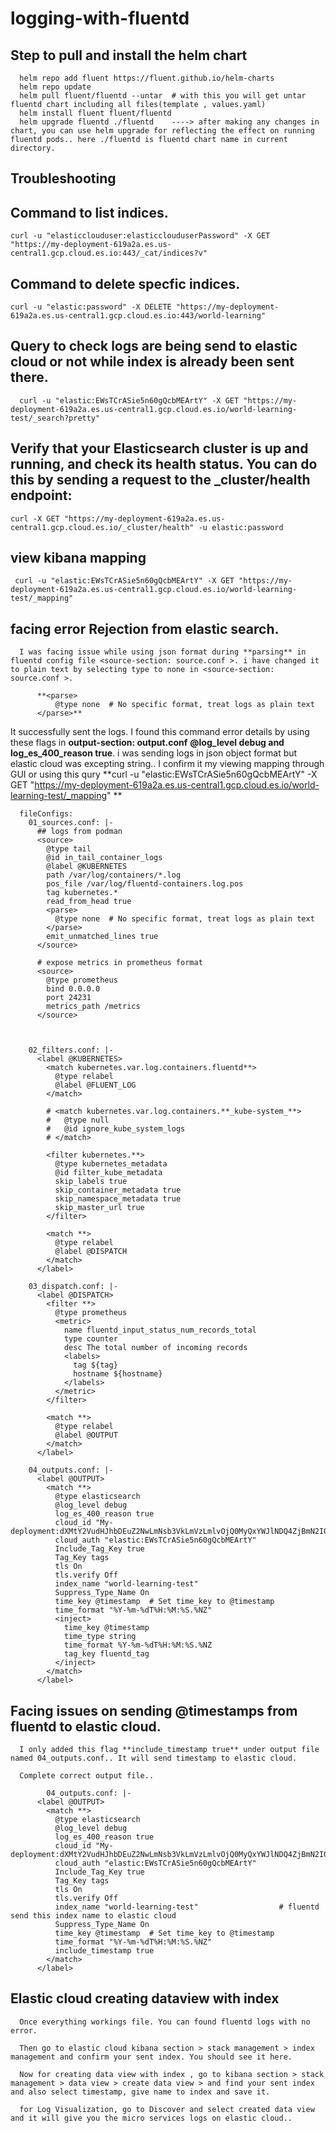 # logging-with-fluentd

## Step to pull and install the helm chart

      helm repo add fluent https://fluent.github.io/helm-charts
      helm repo update
      helm pull fluent/fluentd --untar  # with this you will get untar fluentd chart including all files(template , values.yaml)
      helm install fluent fluent/fluentd
      helm upgrade fluentd ./fluentd    ----> after making any changes in chart, you can use helm upgrade for reflecting the effect on running fluentd pods.. here ./fluentd is fluentd chart name in current directory.
     


## Troubleshooting
## Command to list indices.

    curl -u "elasticclouduser:elasticclouduserPassword" -X GET "https://my-deployment-619a2a.es.us-central1.gcp.cloud.es.io:443/_cat/indices?v"

## Command to delete specfic indices.

    curl -u "elastic:password" -X DELETE "https://my-deployment-619a2a.es.us-central1.gcp.cloud.es.io:443/world-learning"

## Query to check logs are being send to elastic cloud or not while index is already been sent there.

      curl -u "elastic:EWsTCrASie5n60gQcbMEArtY" -X GET "https://my-deployment-619a2a.es.us-central1.gcp.cloud.es.io/world-learning-test/_search?pretty"

## Verify that your Elasticsearch cluster is up and running, and check its health status. You can do this by sending a request to the _cluster/health endpoint:

    curl -X GET "https://my-deployment-619a2a.es.us-central1.gcp.cloud.es.io/_cluster/health" -u elastic:password

## view kibana mapping
     curl -u "elastic:EWsTCrASie5n60gQcbMEArtY" -X GET "https://my-deployment-619a2a.es.us-central1.gcp.cloud.es.io/world-learning-test/_mapping"  

## facing error Rejection from elastic search.

      I was facing issue while using json format during **parsing** in fluentd config file <source-section: source.conf >. i have changed it to plain text by selecting type to none in <source-section: source.conf >.

          **<parse>
              @type none  # No specific format, treat logs as plain text
          </parse>** 

It successfully sent the logs. I found this command error details by using these flags in **output-section: output.conf** **@log_level debug and  log_es_400_reason true**. i was sending logs in json object format but elastic cloud was excepting string.. I confirm it my viewing mapping through GUI or using  this qury **curl -u "elastic:EWsTCrASie5n60gQcbMEArtY" -X GET "https://my-deployment-619a2a.es.us-central1.gcp.cloud.es.io/world-learning-test/_mapping" **

      fileConfigs:
        01_sources.conf: |-
          ## logs from podman
          <source>
            @type tail
            @id in_tail_container_logs
            @label @KUBERNETES
            path /var/log/containers/*.log
            pos_file /var/log/fluentd-containers.log.pos
            tag kubernetes.*
            read_from_head true
            <parse>
              @type none  # No specific format, treat logs as plain text
            </parse>
            emit_unmatched_lines true
          </source>
      
          # expose metrics in prometheus format
          <source>
            @type prometheus
            bind 0.0.0.0
            port 24231
            metrics_path /metrics
          </source>
      
          
      
        02_filters.conf: |-
          <label @KUBERNETES>
            <match kubernetes.var.log.containers.fluentd**>
              @type relabel
              @label @FLUENT_LOG
            </match>
      
            # <match kubernetes.var.log.containers.**_kube-system_**>
            #   @type null
            #   @id ignore_kube_system_logs
            # </match>
      
            <filter kubernetes.**>
              @type kubernetes_metadata
              @id filter_kube_metadata
              skip_labels true
              skip_container_metadata true
              skip_namespace_metadata true
              skip_master_url true
            </filter>
      
            <match **>
              @type relabel
              @label @DISPATCH
            </match>
          </label>
      
        03_dispatch.conf: |-
          <label @DISPATCH>
            <filter **>
              @type prometheus
              <metric>
                name fluentd_input_status_num_records_total
                type counter
                desc The total number of incoming records
                <labels>
                  tag ${tag}
                  hostname ${hostname}
                </labels>
              </metric>
            </filter>
      
            <match **>
              @type relabel
              @label @OUTPUT
            </match>
          </label>
      
        04_outputs.conf: |-
          <label @OUTPUT>
            <match **>
              @type elasticsearch
              @log_level debug
              log_es_400_reason true
              cloud_id "My-deployment:dXMtY2VudHJhbDEuZ2NwLmNsb3VkLmVzLmlvOjQ0MyQxYWJlNDQ4ZjBmN2I0NzUzYTFkZWMyYjhiMTVhOGUxNCRjYzk0N2NkYTRjNzM0ODFmYWRhZjNmOTE1OWU2Yzg4MQ=="
              cloud_auth "elastic:EWsTCrASie5n60gQcbMEArtY"
              Include_Tag_Key true
              Tag_Key tags
              tls On
              tls.verify Off 
              index_name "world-learning-test"
              Suppress_Type_Name On
              time_key @timestamp  # Set time_key to @timestamp
              time_format "%Y-%m-%dT%H:%M:%S.%NZ"
              <inject>
                time_key @timestamp
                time_type string
                time_format %Y-%m-%dT%H:%M:%S.%NZ
                tag_key fluentd_tag
              </inject>
            </match>
          </label>
      

## Facing issues on sending @timestamps from fluentd to elastic cloud.

      I only added this flag **include_timestamp true** under output file named 04_outputs.conf.. It will send timestamp to elastic cloud. 

      Complete correct output file..

            04_outputs.conf: |-
          <label @OUTPUT>
            <match **>
              @type elasticsearch
              @log_level debug
              log_es_400_reason true
              cloud_id "My-deployment:dXMtY2VudHJhbDEuZ2NwLmNsb3VkLmVzLmlvOjQ0MyQxYWJlNDQ4ZjBmN2I0NzUzYTFkZWMyYjhiMTVhOGUxNCRjYzk0N2NkYTRjNzM0ODFmYWRhZjNmOTE1OWU2Yzg4MQ=="
              cloud_auth "elastic:EWsTCrASie5n60gQcbMEArtY"
              Include_Tag_Key true
              Tag_Key tags
              tls On
              tls.verify Off 
              index_name "world-learning-test"                  # fluentd send this index name to elastic cloud
              Suppress_Type_Name On
              time_key @timestamp  # Set time_key to @timestamp
              time_format "%Y-%m-%dT%H:%M:%S.%NZ"
              include_timestamp true
            </match>
          </label>

            
## Elastic cloud creating dataview with index 

      Once everything workings file. You can found fluentd logs with no error. 

      Then go to elastic cloud kibana section > stack management > index management and confirm your sent index. You should see it here. 

      Now for creating data view with index , go to kibana section > stack management > data view > create data view > and find your sent index and also select timestamp, give name to index and save it.

      for Log Visualization, go to Discover and select created data view and it will give you the micro services logs on elastic cloud..
